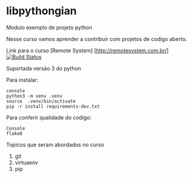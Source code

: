 # libpythongian
Modulo exemplo de projeto python

Nesse curso vamos aprender a contribuir com projetos de codigo aberto.

Link para o curso [Remote System] [http://remotesystem.com.br/]
[![Build Status](https://travis-ci.org/gvaresi/libpythongian.svg?branch=master)](https://travis-ci.org/gvaresi/libpythongian)

Suportada versão 3 do python

Para instalar:
```
console
python3 -m venv .venv
source  .venv/bin/activate
pip -r install requirements-dev.txt
```
Para conferir qualidade do codigo:
```
Console
flake8
```

Topicos que seram abordados no curso

1. git
2. virtuaenv
3. pip